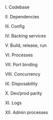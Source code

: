 I. Codebase

II. Dependencies

III. Config

IV. Backing services

V. Build, release, run

VI. Processes

VII. Port binding

VIII. Concurrency

IX. Disposability

X. Dev/prod parity

XI. Logs

XII. Admin processes
